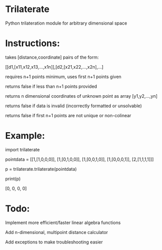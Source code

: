 # Trilaterate
Python trilateration module for arbitrary dimensional space

# Instructions:

takes [distance,coordinate] pairs of the form: 

[[d1,[x11,x12,x13,...,x1n]],[d2,[x21,x22,...,x2n],...]


requires n+1 points minimum, uses first n+1 points given

returns false if less than n+1 points provided


returns n dimensional coordinates of unknown point as array [y1,y2,...,yn]


returns false if data is invalid (incorrectly formatted or unsolvable)

returns false if first n+1 points are not unique or non-colinear

# Example:

import trilaterate

pointdata = [[1,[1,0,0,0]],
            [1,[0,1,0,0]],
            [1,[0,0,1,0]],
            [1,[0,0,0,1]],
            [2,[1,1,1,1]]]
            
p = trilaterate.trilaterate(pointdata)

print(p)

[0, 0, 0, 0]

# Todo:

Implement more efficient/faster linear algebra functions

Add n-dimensional, multipoint distance calculator

Add exceptions to make troubleshooting easier
